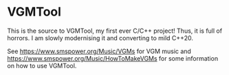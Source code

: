 VGMTool
=======

This is the source to VGMTool, my first ever C/C++ project! Thus, it is full of horrors. I am slowly modernising it and converting to mild C++20.

See https://www.smspower.org/Music/VGMs for VGM music and https://www.smspower.org/Music/HowToMakeVGMs for some information on how to use VGMTool.

